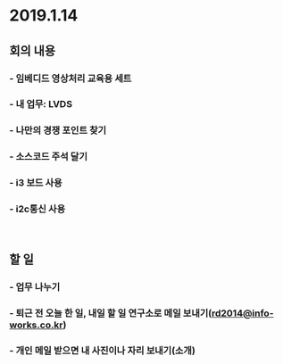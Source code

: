 2019.1.14 
==========================
## 회의 내용

### - 임베디드 영상처리 교육용 세트
### - 내 업무: LVDS
### - 나만의 경쟁 포인트 찾기
### - 소스코드 주석 달기
### - i3 보드 사용
### - i2c통신 사용  
</br>

## 할 일

### - 업무 나누기
### - 퇴근 전 오늘 한 일, 내일 할 일 연구소로 메일 보내기(rd2014@info-works.co.kr)
### - 개인 메일 받으면 내 사진이나 자리 보내기(소개)